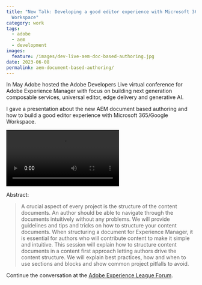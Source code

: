 ```yaml
---
title: "New Talk: Developing a good editor experience with Microsoft 365/Google
  Workspace"
category: work
tags:
  - adobe
  - aem
  - development
images:
  feature: /images/dev-live-aem-doc-based-authoring.jpg
date: 2023-06-08
permalink: aem-document-based-authoring/
---
```

In May Adobe hosted the Adobe Developers Live virtual conference for Adobe Experience Manager with focus on building next generation composable services, universal editor, edge delivery and generative AI.

I gave a presentation about the new AEM document based authoring and how to build a good editor experience with Microsoft 365/Google Workspace.

<video controls="controls">
  <source src="https://images-tv.adobe.com/mpcv3/7469/8ee3fb7a-4086-4f06-9898-0799c7aeea69_1685140943.854x480at800_h264.mp4" type="video/mp4">\
</video>

Abstract:

> A crucial aspect of every project is the structure of the content documents. An author should be able to navigate through the documents intuitively without any problems. We will provide guidelines and tips and tricks on how to structure your content documents. When structuring a document for Experience Manager, it is essential for authors who will contribute content to make it simple and intuitive. This session will explain how to structure content documents in a content first approach letting authors drive the content structure. We will explain best practices, how and when to use sections and blocks and show common project pitfalls to avoid.

Continue the conversation at the [Adobe Experience League Forum](https://adobe.ly/40YBTnO).